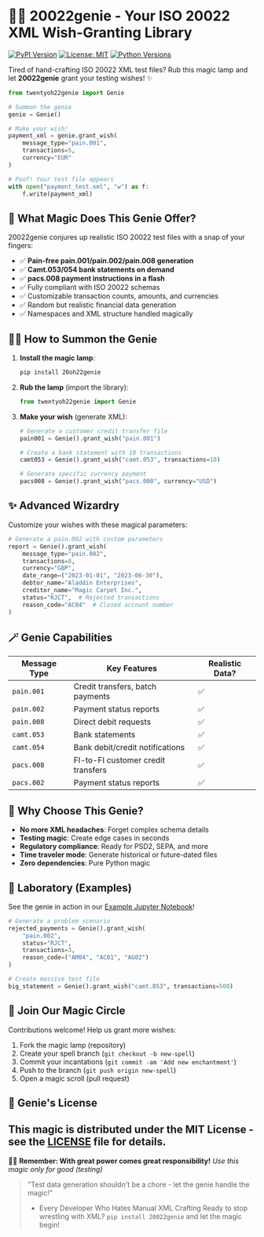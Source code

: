# 🧞‍♂️ 20022genie - Your ISO 20022 XML Wish-Granting Library

[![PyPI Version](https://img.shields.io/pypi/v/20022genie?color=blue)](https://pypi.org/project/20022genie/)
[![License: MIT](https://img.shields.io/badge/License-MIT-gold.svg)](https://opensource.org/licenses/MIT)
[![Python Versions](https://img.shields.io/pypi/pyversions/20022genie)](https://pypi.org/project/20022genie/)

Tired of hand-crafting ISO 20022 XML test files? Rub this magic lamp and let **20022genie** grant your testing wishes! ✨
```python
from twentyoh22genie import Genie

# Summon the genie
genie = Genie()

# Make your wish!
payment_xml = genie.grant_wish(
    message_type="pain.001",
    transactions=5,
    currency="EUR"
)

# Poof! Your test file appears
with open("payment_test.xml", "w") as f:
    f.write(payment_xml)
```

## 🔮 What Magic Does This Genie Offer?
20022genie conjures up realistic ISO 20022 test files with a snap of your fingers:
- ✅ **Pain-free pain.001/pain.002/pain.008 generation**
- ✅ **Camt.053/054 bank statements on demand**
- ✅ **pacs.008 payment instructions in a flash**
- ✅ Fully compliant with ISO 20022 schemas
- ✅ Customizable transaction counts, amounts, and currencies
- ✅ Random but realistic financial data generation
- ✅ Namespaces and XML structure handled magically

## 🧞‍♂️ How to Summon the Genie
1. **Install the magic lamp**:
   ```bash
   pip install 20oh22genie
   ```
2. **Rub the lamp** (import the library):
   ```python
   from twentyoh22genie import Genie
   ```
3. **Make your wish** (generate XML):
   ```python
   # Generate a customer credit transfer file
   pain001 = Genie().grant_wish("pain.001")

   # Create a bank statement with 10 transactions
   camt053 = Genie().grant_wish("camt.053", transactions=10)

   # Generate specific currency payment
   pacs008 = Genie().grant_wish("pacs.008", currency="USD")
   ```

## ✨ Advanced Wizardry
Customize your wishes with these magical parameters:

```python
# Generate a pain.002 with custom parameters
report = Genie().grant_wish(
    message_type="pain.002",
    transactions=8,
    currency="GBP",
    date_range=("2023-01-01", "2023-06-30"),
    debtor_name="Aladdin Enterprises",
    creditor_name="Magic Carpet Inc.",
    status="RJCT",  # Rejected transactions
    reason_code="AC04"  # Closed account number
)
```

## 🪄 Genie Capabilities
| Message Type      | Key Features                          | Realistic Data? |
|-------------------|---------------------------------------|----------------|
| `pain.001`        | Credit transfers, batch payments      | ✅             |
| `pain.002`        | Payment status reports                | ✅             |
| `pain.008`        | Direct debit requests                 | ✅             |
| `camt.053`        | Bank statements                       | ✅             |
| `camt.054`        | Bank debit/credit notifications       | ✅             |
| `pacs.008`        | FI-to-FI customer credit transfers    | ✅             |
| `pacs.002`        | Payment status reports                | ✅             |

## 🌟 Why Choose This Genie?
- **No more XML headaches**: Forget complex schema details
- **Testing magic**: Create edge cases in seconds
- **Regulatory compliance**: Ready for PSD2, SEPA, and more
- **Time traveler mode**: Generate historical or future-dated files
- **Zero dependencies**: Pure Python magic

## 🧪 Laboratory (Examples)
See the genie in action in our [Example Jupyter Notebook](examples/magic_show.ipynb)!

```python
# Generate a problem scenario
rejected_payments = Genie().grant_wish(
    "pain.002",
    status="RJCT",
    transactions=3,
    reason_code=("AM04", "AC01", "AG02")
)

# Create massive test file
big_statement = Genie().grant_wish("camt.053", transactions=500)
```

## 🤝 Join Our Magic Circle
Contributions welcome! Help us grant more wishes:
1. Fork the magic lamp (repository)
2. Create your spell branch (`git checkout -b new-spell`)
3. Commit your incantations (`git commit -am 'Add new enchantment'`)
4. Push to the branch (`git push origin new-spell`)
5. Open a magic scroll (pull request)

## 📜 Genie's License
This magic is distributed under the MIT License - see the [LICENSE](LICENSE) file for details.
---
🧞‍♂️ **Remember: With great power comes great responsibility!**
*Use this magic only for good (testing)*
> "Test data generation shouldn't be a chore - let the genie handle the magic!"
> - Every Developer Who Hates Manual XML Crafting
Ready to stop wrestling with XML?
`pip install 20022genie` and let the magic begin!
